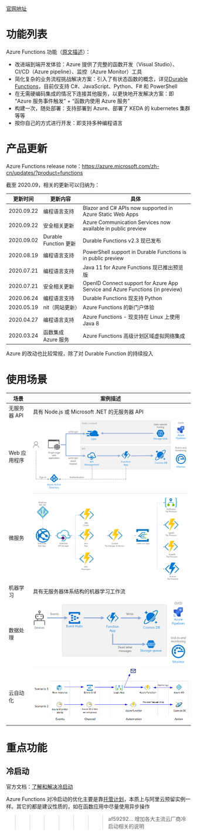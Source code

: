 [官网地址](https://azure.microsoft.com/zh-cn/services/functions/)

# 功能列表

Azure Functions 功能（[原文描述](https://azure.microsoft.com/zh-cn/services/functions/#features)）：

* 改进端到端开发体验：Azure 提供了完整的函数开发（Visual Studio）、CI/CD（Azure pipeline）、监控（Azure Monitor）工具
* 简化复杂的业务流程挑战解决方案：引入了有状态函数的概念，详见[Durable Functions](https://docs.microsoft.com/zh-cn/azure/azure-functions/durable/durable-functions-overview?tabs=csharp)，目前仅支持 C#、JavaScript、Python、F# 和 PowerShell
* 在无需硬编码集成的情况下连接其他服务，以更快地开发解决方案：即 “Azure 服务事件触发” + “函数内使用 Azure 服务”
* 构建一次，随处部署：支持部署到 Azure、部署了 KEDA 的 kubernetes 集群等等
* 按你自己的方式进行开发：即支持多种编程语言

# 产品更新

Azure Functions release note：https://azure.microsoft.com/zh-cn/updates/?product=functions

截至 2020.09，相关的更新可以归纳为：

| 更新时间 | 更新内容 | 具体 |
|---------|--------|-----|
| 2020.09.22 | 编程语言支持 | Blazor and C# APIs now supported in Azure Static Web Apps |
| 2020.09.22 | 安全相关更新 | Azure Communication Services now available in public preview |
| 2020.09.02 | Durable Function 更新 | Durable Functions v2.3 现已发布 |
| 2020.08.19 | 编程语言支持 | PowerShell support in Durable Functions is in public preview |
| 2020.07.21 | 编程语言支持 | Java 11 for Azure Functions 现已推出预览版 |
| 2020.07.21 | 安全相关更新 | OpenID Connect support for Azure App Service and Azure Functions (in preview) |
| 2020.06.24 | 编程语言支持 | Durable Functions 现支持 Python |
| 2020.05.19 | nit（网站更新）| Azure Functions 的新门户体验 |
| 2020.04.27 | 编程语言支持 | Azure Functions - 现支持在 Linux 上使用 Java 8 |
| 2020.03.24 | 函数集成 Azure 服务 | Azure Functions 高级计划区域虚拟网络集成 |

Azure 的改动也比较常规，除了对 Durable Function 的持续投入

# 使用场景

| 场景 | 案例描述 |
|-----|--------|
| 无服务器 API | 具有 Node.js 或 Microsoft .NET 的无服务器 API |
| Web 应用程序 | ![user-case2](./user-case2.png) |
| 微服务 | ![user-case3](./user-case3.png) |
| 机器学习 | 具有无服务器体系结构的机器学习工作流 |
| 数据处理 | ![user-case5](./user-case5.png) |
| 云自动化 | ![user-case6](./user-case6.png) ||

# 重点功能

## 冷启动

官方文档：[了解和解决冷启动](https://docs.microsoft.com/zh-cn/azure/architecture/serverless-quest/functions-app-operations#understand-and-address-cold-starts)

Azure Functions 对冷启动的优化主要是靠[托管计划](https://docs.microsoft.com/zh-cn/azure/azure-functions/functions-scale)，本质上与阿里云预留实例一样。其它的都是建议性质的，如在函数应用中尽量使用异步操作
>>>>>>> af59292... 增加各大主流云厂商冷启动相关的说明
